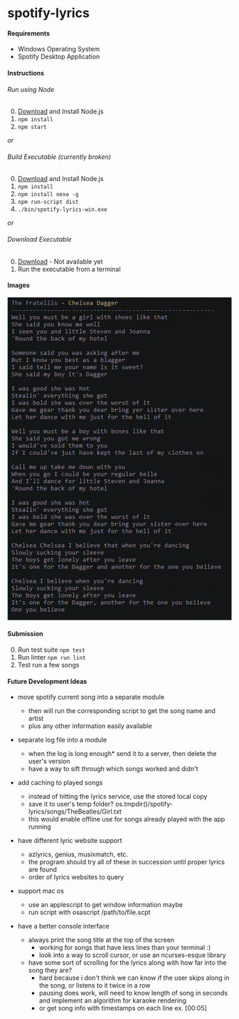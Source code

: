 # spotify-lyrics

#### Requirements
- Windows Operating System
- Spotify Desktop Application

#### Instructions
###### Run using Node
0. [Download](https://nodejs.org/en/download/) and Install Node.js
1. `npm install`
2. `npm start`

_or_
###### Build Executable (currently broken)
0. [Download](https://nodejs.org/en/download/) and Install Node.js
1. `npm install`
2. `npm install nexe -g`
3. `npm run-script dist`
4. `./bin/spotify-lyrics-win.exe`

_or_
###### Download Executable
0. [Download](#download-executable) - Not available yet
1. Run the executable from a terminal

#### Images
![screenshot](https://github.com/mic-max/spotify-lyrics/blob/master/demo.png)

#### Submission
0. Run test suite `npm test`
1. Run linter `npm run lint`
2. Test run a few songs

#### Future Development Ideas
- move spotify current song into a separate module
  - then will run the corresponding script to get the song name and artist
  - plus any other information easily available

- separate log file into a module
  - when the log is long enough* send it to a server, then delete the user's version
  - have a way to sift through which songs worked and didn't

- add caching to played songs
  - instead of hitting the lyrics service, use the stored local copy
  - save it to user's temp folder? os.tmpdir()/spotify-lyrics/songs/TheBeatles/Girl.txt
  - this would enable offline use for songs already played with the app running

- have different lyric website support
  - azlyrics, genius, musixmatch, etc.
  - the program should try all of these in succession until proper lyrics are found
  - order of lyrics websites to query

- support mac os
  - use an applescript to get window information maybe
  - run script with osascript /path/to/file.scpt

- have a better console interface
  - always print the song title at the top of the screen
    - working for songs that have less lines than your terminal :)
    - look into a way to scroll cursor, or use an ncurses-esque library
  - have some sort of scrolling for the lyrics along with how far into the song they are?
    - hard because i don't think we can know if the user skips along in the song, or listens to it twice in a row
    - pausing does work, will need to know length of song in seconds and implement an algorithm for karaoke rendering
    - or get song info with timestamps on each line ex. [00:05] 